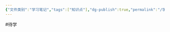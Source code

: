 ```yaml
---
{"文件类别":"学习笔记","tags":["知识点"],"dg-publish":true,"permalink":"/学习笔记studyup/知识点cheese/抵销权/","dgPassFrontmatter":true,"created":"2024-10-17T08:22:51.428+08:00","updated":"2024-10-17T08:24:16.056+08:00"}
---
```


#待学